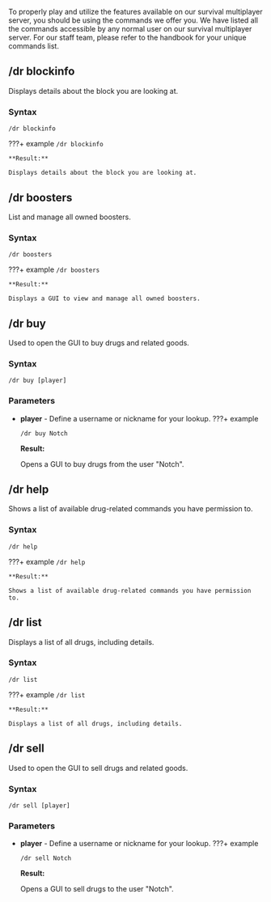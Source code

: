 To properly play and utilize the features available on our survival multiplayer server, you should be using the commands we offer you.
We have listed all the commands accessible by any normal user on our survival multiplayer server.
For our staff team, please refer to the handbook for your unique commands list.
## /dr blockinfo
Displays details about the block you are looking at.
### Syntax
```
/dr blockinfo
```
???+ example
    ```
    /dr blockinfo
    ```
    
    **Result:**
    
    Displays details about the block you are looking at.
## /dr boosters
List and manage all owned boosters.
### Syntax
```
/dr boosters
```
???+ example
    ```
    /dr boosters
    ```
    
    **Result:**
    
    Displays a GUI to view and manage all owned boosters.
## /dr buy
Used to open the GUI to buy drugs and related goods.
### Syntax
```
/dr buy [player]
```
### Parameters
- **player** - Define a username or nickname for your lookup.
???+ example
    ```
    /dr buy Notch
    ```
    
    **Result:**
    
    Opens a GUI to buy drugs from the user "Notch".
## /dr help
Shows a list of available drug-related commands you have permission to.
### Syntax
```
/dr help
```
???+ example
    ```
    /dr help
    ```
    
    **Result:**
    
    Shows a list of available drug-related commands you have permission to.
## /dr list
Displays a list of all drugs, including details.
### Syntax
```
/dr list
```
???+ example
    ```
    /dr list
    ```
    
    **Result:**
    
    Displays a list of all drugs, including details.
## /dr sell
Used to open the GUI to sell drugs and related goods.
### Syntax
```
/dr sell [player]
```
### Parameters
- **player** - Define a username or nickname for your lookup.
???+ example
    ```
    /dr sell Notch
    ```
    
    **Result:**
    
    Opens a GUI to sell drugs to the user "Notch".